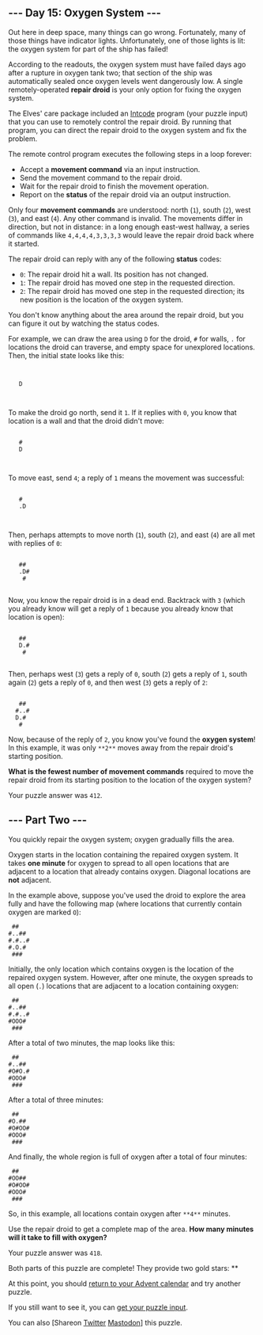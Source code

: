 
## --- Day 15: Oxygen System ---

Out here in deep space, many things can go wrong. Fortunately, many of those things have indicator lights. Unfortunately, one of those lights is lit: the oxygen system for part of the ship has failed!

According to the readouts, the oxygen system must have failed days ago after a rupture in oxygen tank two; that section of the ship was automatically sealed once oxygen levels went dangerously low. A single remotely-operated **repair droid** is your only option for fixing the oxygen system.

The Elves' care package included an [Intcode](9) program (your puzzle input) that you can use to remotely control the repair droid. By running that program, you can direct the repair droid to the oxygen system and fix the problem.

The remote control program executes the following steps in a loop forever:

- Accept a **movement command** via an input instruction.
- Send the movement command to the repair droid.
- Wait for the repair droid to finish the movement operation.
- Report on the **status** of the repair droid via an output instruction.

Only four **movement commands** are understood: north (`1`), south (`2`), west (`3`), and east (`4`). Any other command is invalid. The movements differ in direction, but not in distance: in a long enough east-west hallway, a series of commands like `4,4,4,4,3,3,3,3` would leave the repair droid back where it started.

The repair droid can reply with any of the following **status** codes:

- `0`: The repair droid hit a wall. Its position has not changed.
- `1`: The repair droid has moved one step in the requested direction.
- `2`: The repair droid has moved one step in the requested direction; its new position is the location of the oxygen system.

You don't know anything about the area around the repair droid, but you can figure it out by watching the status codes.

For example, we can draw the area using `D` for the droid, `#` for walls, `.` for locations the droid can traverse, and empty space for unexplored locations.  Then, the initial state looks like this:

```


   D



```

To make the droid go north, send it `1`. If it replies with `0`, you know that location is a wall and that the droid didn't move:

```

   #
   D



```

To move east, send `4`; a reply of `1` means the movement was successful:

```

   #
   .D



```

Then, perhaps attempts to move north (`1`), south (`2`), and east (`4`) are all met with replies of `0`:

```

   ##
   .D#
    #


```

Now, you know the repair droid is in a dead end. Backtrack with `3` (which you already know will get a reply of `1` because you already know that location is open):

```

   ##
   D.#
    #


```

Then, perhaps west (`3`) gets a reply of `0`, south (`2`) gets a reply of `1`, south again (`2`) gets a reply of `0`, and then west (`3`) gets a reply of `2`:

```

   ##
  #..#
  D.#
   #

```

Now, because of the reply of `2`, you know you've found the **oxygen system**! In this example, it was only `**2**` moves away from the repair droid's starting position.

**What is the fewest number of movement commands** required to move the repair droid from its starting position to the location of the oxygen system?

Your puzzle answer was `412`.

## --- Part Two ---

You quickly repair the oxygen system; oxygen gradually fills the area.

Oxygen starts in the location containing the repaired oxygen system. It takes **one minute** for oxygen to spread to all open locations that are adjacent to a location that already contains oxygen. Diagonal locations are **not** adjacent.

In the example above, suppose you've used the droid to explore the area fully and have the following map (where locations that currently contain oxygen are marked `O`):

```
 ##
#..##
#.#..#
#.O.#
 ###

```

Initially, the only location which contains oxygen is the location of the repaired oxygen system.  However, after one minute, the oxygen spreads to all open (`.`) locations that are adjacent to a location containing oxygen:

```
 ##
#..##
#.#..#
#OOO#
 ###

```

After a total of two minutes, the map looks like this:

```
 ##
#..##
#O#O.#
#OOO#
 ###

```

After a total of three minutes:

```
 ##
#O.##
#O#OO#
#OOO#
 ###

```

And finally, the whole region is full of oxygen after a total of four minutes:

```
 ##
#OO##
#O#OO#
#OOO#
 ###

```

So, in this example, all locations contain oxygen after `**4**` minutes.

Use the repair droid to get a complete map of the area. **How many minutes will it take to fill with oxygen?**

Your puzzle answer was `418`.

Both parts of this puzzle are complete! They provide two gold stars: **

At this point, you should [return to your Advent calendar](/2019) and try another puzzle.

If you still want to see it, you can [get your puzzle input](15/input).

You can also [Shareon
  [Twitter](https://twitter.com/intent/tweet?text=I%27ve+completed+%22Oxygen+System%22+%2D+Day+15+%2D+Advent+of+Code+2019&amp;url=https%3A%2F%2Fadventofcode%2Ecom%2F2019%2Fday%2F15&amp;related=ericwastl&amp;hashtags=AdventOfCode)
[Mastodon](javascript:void(0);)] this puzzle.
